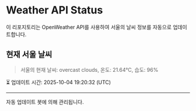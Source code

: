 
# Weather API Status

이 리포지토리는 OpenWeather API를 사용하여 서울의 날씨 정보를 자동으로 업데이트합니다.

## 현재 서울 날씨
> 서울의 현재 날씨: overcast clouds, 온도: 21.64°C, 습도: 96%

⏳ 업데이트 시간: 2025-10-04 19:20:32 (UTC)

---
자동 업데이트 봇에 의해 관리됩니다.
